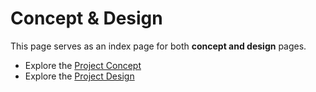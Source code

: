# Concept & Design

This page serves as an index page for both **concept and design** pages.

- Explore the [Project Concept](../concept/)
- Explore the [Project Design](../Design/)
